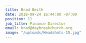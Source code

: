 ```yaml
---
title: Brad Beith
date: 2018-09-24 16:44:00 -07:00
position: 11
job_title: Finance Director
email: brad@daybreakchurch.org
image: "/uploads/Headshots-15.jpg"
---
```


